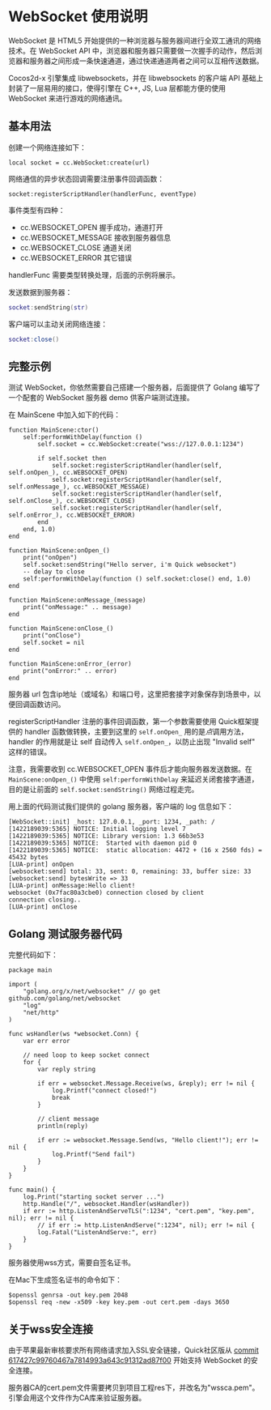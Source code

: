 # WebSocket 使用说明

WebSocket 是 HTML5 开始提供的一种浏览器与服务器间进行全双工通讯的网络技术。在 WebSocket API 中，浏览器和服务器只需要做一次握手的动作，然后浏览器和服务器之间形成一条快速通道，通过快递通道两者之间可以互相传送数据。

Cocos2d-x 引擎集成 libwebsockets，并在 libwebsockets 的客户端 API 基础上封装了一层易用的接口，使得引擎在 C\+\+, JS, Lua 层都能方便的使用 WebSocket 来进行游戏的网络通讯。

## 基本用法

创建一个网络连接如下：

```
local socket = cc.WebSocket:create(url)
```

网络通信的异步状态回调需要注册事件回调函数：

```
socket:registerScriptHandler(handlerFunc, eventType)
```

事件类型有四种：

* cc.WEBSOCKET_OPEN 握手成功，通道打开
* cc.WEBSOCKET_MESSAGE 接收到服务器信息
* cc.WEBSOCKET_CLOSE 通道关闭
* cc.WEBSOCKET_ERROR 其它错误

handlerFunc 需要类型转换处理，后面的示例将展示。

发送数据到服务器：

```lua
socket:sendString(str)
```

客户端可以主动关闭网络连接：

```lua
socket:close()
```

## 完整示例

测试 WebSocket，你依然需要自己搭建一个服务器，后面提供了 Golang 编写了一个配套的 WebSocket 服务器 demo 供客户端测试连接。

在 MainScene 中加入如下的代码：

```
function MainScene:ctor()
	self:performWithDelay(function ()
		self.socket = cc.WebSocket:create("wss://127.0.0.1:1234")

		if self.socket then
			self.socket:registerScriptHandler(handler(self, self.onOpen_), cc.WEBSOCKET_OPEN)
			self.socket:registerScriptHandler(handler(self, self.onMessage_), cc.WEBSOCKET_MESSAGE)
			self.socket:registerScriptHandler(handler(self, self.onClose_), cc.WEBSOCKET_CLOSE)
			self.socket:registerScriptHandler(handler(self, self.onError_), cc.WEBSOCKET_ERROR)
		end
	end, 1.0)
end

function MainScene:onOpen_()
	print("onOpen")
	self.socket:sendString("Hello server, i'm Quick websocket")
	-- delay to close
	self:performWithDelay(function () self.socket:close() end, 1.0)
end

function MainScene:onMessage_(message)
	print("onMessage:" .. message)
end

function MainScene:onClose_()
	print("onClose")
	self.socket = nil
end

function MainScene:onError_(error)
	print("onError:" .. error)
end
```

服务器 url 包含ip地址（或域名）和端口号，这里把套接字对象保存到场景中，以便回调函数访问。

registerScriptHandler 注册的事件回调函数，第一个参数需要使用 Quick框架提供的 handler 函数做转换，主要到这里的 `self.onOpen_` 用的是*点*调用方法，handler 的作用就是让 self 自动传入 `self.onOpen_`，以防止出现 "Invalid self" 这样的错误。

注意，我需要收到 cc.WEBSOCKET_OPEN 事件后才能向服务器发送数据。在 `MainScene:onOpen_()` 中使用 `self:performWithDelay` 来延迟关闭套接字通道，目的是让前面的 `self.socket:sendString()` 网络过程走完。

用上面的代码测试我们提供的 golang 服务器，客户端的 log 信息如下：

```
[WebSocket::init] _host: 127.0.0.1, _port: 1234, _path: /
[1422189039:5365] NOTICE: Initial logging level 7
[1422189039:5365] NOTICE: Library version: 1.3 66b3e53
[1422189039:5365] NOTICE:  Started with daemon pid 0
[1422189039:5365] NOTICE:  static allocation: 4472 + (16 x 2560 fds) = 45432 bytes
[LUA-print] onOpen
[websocket:send] total: 33, sent: 0, remaining: 33, buffer size: 33
[websocket:send] bytesWrite => 33
[LUA-print] onMessage:Hello client!
websocket (0x7fac80a3cbe0) connection closed by client
connection closing..
[LUA-print] onClose
```

## Golang 测试服务器代码

完整代码如下：

```
package main

import (
	"golang.org/x/net/websocket" // go get github.com/golang/net/websocket
	"log"
	"net/http"
)

func wsHandler(ws *websocket.Conn) {
	var err error

	// need loop to keep socket connect
	for {
		var reply string

		if err = websocket.Message.Receive(ws, &reply); err != nil {
			log.Printf("connect closed!")
			break
		}

		// client message
		println(reply)

		if err := websocket.Message.Send(ws, "Hello client!"); err != nil {
			log.Printf("Send fail")
		}
	}
}

func main() {
	log.Print("starting socket server ...")
	http.Handle("/", websocket.Handler(wsHandler))
	if err := http.ListenAndServeTLS(":1234", "cert.pem", "key.pem", nil); err != nil {
		// if err := http.ListenAndServe(":1234", nil); err != nil {
		log.Fatal("ListenAndServe:", err)
	}
}
```

服务器使用wss方式，需要自签名证书。

在Mac下生成签名证书的命令如下：

```
$openssl genrsa -out key.pem 2048
$openssl req -new -x509 -key key.pem -out cert.pem -days 3650
```

## 关于wss安全连接

由于苹果最新审核要求所有网络请求加入SSL安全链接，Quick社区版从 [commit 617427c99760467a7814993a643c91312ad87f00](https://github.com/u0u0/Quick-Cocos2dx-Community/commit/617427c99760467a7814993a643c91312ad87f00)
开始支持 WebSocket 的安全连接。

服务器CA的cert.pem文件需要拷贝到项目工程res下，并改名为"wssca.pem"。引擎会用这个文件作为CA库来验证服务器。